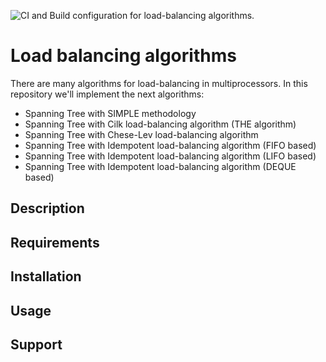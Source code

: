 ![CI and Build configuration for load-balancing algorithms.](https://github.com/miguelpinia/load-balancing-algorithms/workflows/CI%20and%20Build%20configuration%20for%20load-balancing%20algorithms./badge.svg)

# Load balancing algorithms

There are many algorithms for load-balancing in multiprocessors.
In this repository we'll implement the next algorithms:

* Spanning Tree with SIMPLE methodology
* Spanning Tree with Cilk load-balancing algorithm (THE algorithm)
* Spanning Tree with Chese-Lev load-balancing algorithm
* Spanning Tree with Idempotent load-balancing algorithm (FIFO based)
* Spanning Tree with Idempotent load-balancing algorithm (LIFO based)
* Spanning Tree with Idempotent load-balancing algorithm (DEQUE based)

## Description
## Requirements
## Installation
## Usage
## Support

